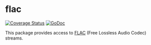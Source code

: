 # flac

[![Coverage Status](https://coveralls.io/repos/github/pchchv/flac/badge.svg?branch=master)](https://coveralls.io/github/pchchv/flac?branch=master)
[![GoDoc](https://pkg.go.dev/badge/github.com/pchchv/flac)](https://pkg.go.dev/github.com/pchchv/flac)

This package provides access to [FLAC](https://en.wikipedia.org/wiki/FLAC) (Free Lossless Audio Codec) streams.
